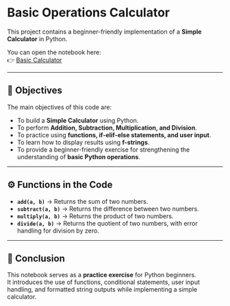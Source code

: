 #  Basic Operations Calculator

This project contains a beginner-friendly implementation of a **Simple Calculator** in Python.  

You can open the notebook here:  
👉 [Basic Calculator]( Assignments/Basic-Operation-Calculator )

---

## 📑 Objectives
The main objectives of this code are:
- To build a **Simple Calculator** using Python.  
- To perform **Addition, Subtraction, Multiplication, and Division**.  
- To practice using **functions, if-elif-else statements, and user input**.  
- To learn how to display results using **f-strings**.  
- To provide a beginner-friendly exercise for strengthening the understanding of **basic Python operations**.  

---

## ⚙️ Functions in the Code
- **`add(a, b)`** → Returns the sum of two numbers.  
- **`subtract(a, b)`** → Returns the difference between two numbers.  
- **`multiply(a, b)`** → Returns the product of two numbers.  
- **`divide(a, b)`** → Returns the quotient of two numbers, with error handling for division by zero.  

---

## 📒 Conclusion
This notebook serves as a **practice exercise** for Python beginners.  
It introduces the use of functions, conditional statements, user input handling, and formatted string outputs while implementing a simple calculator.  


